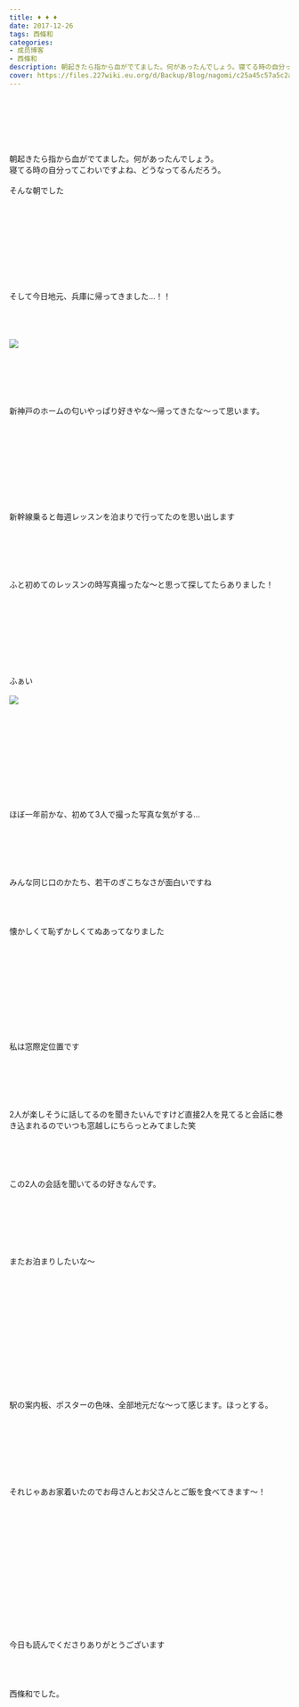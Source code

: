 ```yaml
---
title: ♦︎ ♦︎ ♦︎
date: 2017-12-26
tags: 西條和
categories: 
- 成员博客
- 西條和
description: 朝起きたら指から血がでてました。何があったんでしょう。寝てる時の自分ってこわいですよね、どうなってるんだろう。そんな朝でしたそして今日地元、兵庫に帰ってきま...
cover: https://files.227wiki.eu.org/d/Backup/Blog/nagomi/c25a45c57a5c2a5664222826a120d.jpg 
---
```

<div class="blog_detail__main">
<br/>
<br/>
<br/>
<br/>
<br/>
<br/>
朝起きたら指から血がでてました。何があったんでしょう。<br/>
寝てる時の自分ってこわいですよね、どうなってるんだろう。<br/>
<br/>
そんな朝でした<br/>
<br/>
<br/>
<br/>
<br/>
<br/>
<br/>
<br/>
<br/>
<br/>
<br/>
そして今日地元、兵庫に帰ってきました…！！<br/>
<br/>
<br/>
<br/>
<br/>
<img src="https://files.227wiki.eu.org/d/Backup/Blog/nagomi/c25a45c57a5c2a5664222826a120d.jpg"><br/>
<br/>
<br/>
<br/>
<br/>
<br/>
<br/>
新神戸のホームの匂いやっぱり好きやな〜帰ってきたな〜って思います。<br/>
<br/>
<br/>
<br/>
<br/>
<br/>
<br/>
<br/>
<br/>
<br/>
<br/>
新幹線乗ると毎週レッスンを泊まりで行ってたのを思い出します<br/>
<br/>
<br/>
<br/>
<br/>
<br/>
<br/>
ふと初めてのレッスンの時写真撮ったな〜と思って探してたらありました！<br/>
<br/>
<br/>
<br/>
<br/>
<br/>
<br/>
<br/>
<br/>
<br/>
ふぁい<br/>
<br/>
<img src="https://files.227wiki.eu.org/d/Backup/Blog/nagomi/c25a45c57a5c2a5664222826a120d-01.jpg"><br/>
<br/>
<br/>
<br/>
<br/>
<br/>
<br/>
<br/>
<br/>
<br/>
<br/>
<br/>
ほぼ一年前かな、初めて3人で撮った写真な気がする…<br/>
<br/>
<br/>
<br/>
<br/>
<br/>
<br/>
みんな同じ口のかたち、若干のぎこちなさが面白いですね<br/>
<br/>
<br/>
<br/>
<br/>
懐かしくて恥ずかしくてぬあってなりました<br/>
<br/>
<br/>
<br/>
<br/>
<br/>
<br/>
<br/>
<br/>
<br/>
<br/>
<br/>
私は窓際定位置です<br/>
<br/>
<br/>
<br/>
<br/>
<br/>
<br/>
2人が楽しそうに話してるのを聞きたいんですけど直接2人を見てると会話に巻き込まれるのでいつも窓越しにちらっとみてました笑<br/>
<br/>
<br/>
<br/>
<br/>
<br/>
この2人の会話を聞いてるの好きなんです。<br/>
<br/>
<br/>
<br/>
<br/>
<br/>
<br/>
<br/>
またお泊まりしたいな〜<br/>
<br/>
<br/>
<br/>
<br/>
<br/>
<br/>
<br/>
<br/>
<br/>
<br/>
<br/>
<br/>
<br/>
<br/>
駅の案内板、ポスターの色味、全部地元だな〜って感じます。ほっとする。<br/>
<br/>
<br/>
<br/>
<br/>
<br/>
<br/>
<br/>
<br/>
それじゃあお家着いたのでお母さんとお父さんとご飯を食べてきます〜！<br/>
<br/>
<br/>
<br/>
<br/>
<br/>
<br/>
<br/>
<br/>
<br/>
<br/>
<br/>
<br/>
<br/>
<br/>
<br/>
今日も読んでくださりありがとうございます<br/>
<br/>
<br/>
<br/>
<br/>
西條和でした。
<!--twitter-->

<!--//twitter-->
</img></img></div>